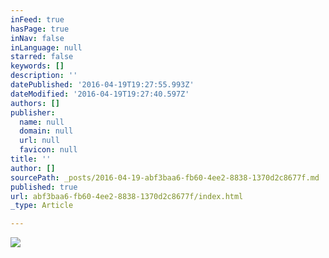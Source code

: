 ```yaml
---
inFeed: true
hasPage: true
inNav: false
inLanguage: null
starred: false
keywords: []
description: ''
datePublished: '2016-04-19T19:27:55.993Z'
dateModified: '2016-04-19T19:27:40.597Z'
authors: []
publisher:
  name: null
  domain: null
  url: null
  favicon: null
title: ''
author: []
sourcePath: _posts/2016-04-19-abf3baa6-fb60-4ee2-8838-1370d2c8677f.md
published: true
url: abf3baa6-fb60-4ee2-8838-1370d2c8677f/index.html
_type: Article

---
```

![](https://the-grid-user-content.s3-us-west-2.amazonaws.com/4499d06f-d4f3-4dd2-ba9d-dc34b3861979.jpg)
